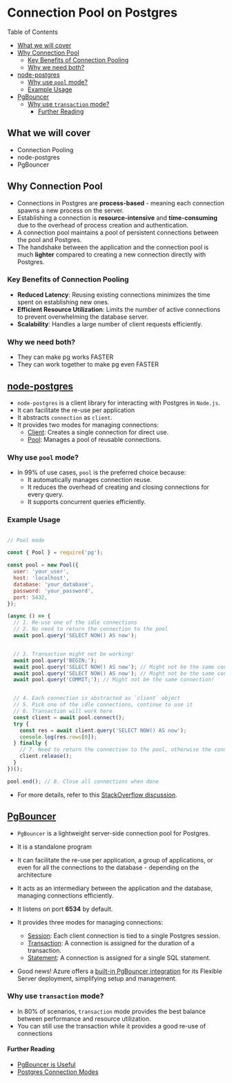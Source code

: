 # Connection Pool on Postgres <!-- omit in toc -->

Table of Contents

- [What we will cover](#what-we-will-cover)
- [Why Connection Pool](#why-connection-pool)
  - [Key Benefits of Connection Pooling](#key-benefits-of-connection-pooling)
  - [Why we need both?](#why-we-need-both)
- [node-postgres](#node-postgres)
  - [Why use `pool` mode?](#why-use-pool-mode)
  - [Example Usage](#example-usage)
- [PgBouncer](#pgbouncer)
  - [Why use `transaction` mode?](#why-use-transaction-mode)
    - [Further Reading](#further-reading)

## What we will cover

- Connection Pooling
- node-postgres
- PgBouncer

## Why Connection Pool

- Connections in Postgres are **process-based** - meaning each connection spawns a new process on the server.
- Establishing a connection is **resource-intensive** and **time-consuming** due to the overhead of process creation and authentication.
- A connection pool maintains a pool of persistent connections between the pool and Postgres.
- The handshake between the application and the connection pool is much **lighter** compared to creating a new connection directly with Postgres.

### Key Benefits of Connection Pooling

- **Reduced Latency**: Reusing existing connections minimizes the time spent on establishing new ones.
- **Efficient Resource Utilization**: Limits the number of active connections to prevent overwhelming the database server.
- **Scalability**: Handles a large number of client requests efficiently.

### Why we need both?

- They can make pg works FASTER
- They can work together to make pg even FASTER

## [node-postgres](https://node-postgres.com)

- `node-postgres` is a client library for interacting with Postgres in `Node.js`.
- It can facilitate the re-use per application
- It abstracts `connection` as `client`.
- It provides two modes for managing connections:
  - [Client](https://node-postgres.com/apis/client): Creates a single connection for direct use.
  - [Pool](https://node-postgres.com/apis/pool): Manages a pool of reusable connections.

### Why use `pool` mode?

- In 99% of use cases, `pool` is the preferred choice because:
  - It automatically manages connection reuse.
  - It reduces the overhead of creating and closing connections for every query.
  - It supports concurrent queries efficiently.

### Example Usage

```javascript

// Pool mode

const { Pool } = require('pg');

const pool = new Pool({
  user: 'your_user',
  host: 'localhost',
  database: 'your_database',
  password: 'your_password',
  port: 5432,
});

(async () => {
  // 1. Re-use one of the idle connections
  // 2. No need to return the connection to the pool
  await pool.query('SELECT NOW() AS now');


  // 3. Transaction might not be working!
  await pool.query('BEGIN;');
  await pool.query('SELECT NOW() AS now'); // Might not be the same connection!
  await pool.query('SELECT NOW() AS now'); // Might not be the same connection!
  await pool.query('COMMIT;'); // Might not be the same connection!


  // 4. Each connection is abstracted as `client` object
  // 5. Pick one of the idle connections, continue to use it
  // 6. Transaction will work here
  const client = await pool.connect();
  try {
    const res = await client.query('SELECT NOW() AS now');
    console.log(res.rows[0]);
  } finally {
    // 7. Need to return the connection to the pool, otherwise the connection will leak
    client.release();
  }
})();

pool.end(); // 8. Close all connections when done
```

- For more details, refer to this [StackOverflow discussion](https://stackoverflow.com/questions/48751505/how-can-i-choose-between-client-or-pool-for-node-postgres).

## [PgBouncer](https://www.pgbouncer.org)

- `PgBouncer` is a lightweight server-side connection pool for Postgres.
- It is a standalone program
- It can facilitate the re-use per application, a group of applications, or even for all the connections to the database - depending on the architecture
- It acts as an intermediary between the application and the database, managing connections efficiently.
- It listens on port **6534** by default.
- It provides three modes for managing connections:
  - [Session](https://www.pgbouncer.org/features.html): Each client connection is tied to a single Postgres session.
  - [Transaction](https://www.pgbouncer.org/features.html): A connection is assigned for the duration of a transaction.
  - [Statement](https://www.pgbouncer.org/features.html): A connection is assigned for a single SQL statement.

- Good news! Azure offers a [built-in PgBouncer integration](https://learn.microsoft.com/en-us/azure/postgresql/flexible-server/concepts-pgbouncer) for its Flexible Server deployment, simplifying setup and management.

### Why use `transaction` mode?

- In 80% of scenarios, `transaction` mode provides the best balance between performance and resource utilization.
- You can still use the transaction while it provides a good re-use of connections

#### Further Reading

- [PgBouncer is Useful](https://jpcamara.com/2023/04/12/pgbouncer-is-useful.html)
- [Postgres Connection Modes](https://novemberde.github.io/post/2024/10/21/postgres-connection-mode-session-mode)
